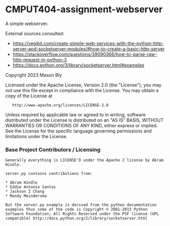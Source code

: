 CMPUT404-assignment-webserver
=============================
A simple webserver.

External sources consulted:
* https://vegibit.com/create-simple-web-services-with-the-python-http-server-and-socketserver-modules/#how-to-create-a-basic-http-server
* https://stackoverflow.com/questions/39090366/how-to-parse-raw-http-request-in-python-3
* https://docs.python.org/3/library/socketserver.html#examples


Copyright 2023 Mason Bly

Licensed under the Apache License, Version 2.0 (the "License");
you may not use this file except in compliance with the License.
You may obtain a copy of the License at

       http://www.apache.org/licenses/LICENSE-2.0

Unless required by applicable law or agreed to in writing, software
distributed under the License is distributed on an "AS IS" BASIS,
WITHOUT WARRANTIES OR CONDITIONS OF ANY KIND, either express or implied.
See the License for the specific language governing permissions and
limitations under the License.


### Base Project Contributors / Licensing
    Generally everything is LICENSE'D under the Apache 2 license by Abram Hindle.

    server.py contains contributions from:

    * Abram Hindle
    * Eddie Antonio Santos
    * Jackson Z Chang
    * Mandy Meindersma 

    But the server.py example is derived from the python documentation
    examples thus some of the code is Copyright © 2001-2013 Python
    Software Foundation; All Rights Reserved under the PSF license (GPL
    compatible) http://docs.python.org/2/library/socketserver.html